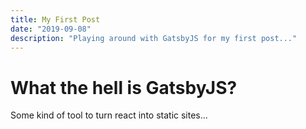 ```yaml
---
title: My First Post
date: "2019-09-08"
description: "Playing around with GatsbyJS for my first post..."
---
```


# What the hell is GatsbyJS?

Some kind of tool to turn react into static sites...